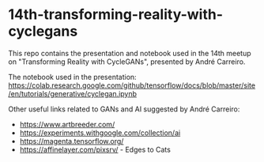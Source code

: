# 14th-transforming-reality-with-cyclegans

This repo contains the presentation and notebook used in the 14th meetup on "Transforming Reality with CycleGANs", presented by André Carreiro.

The notebook used in the presentation: https://colab.research.google.com/github/tensorflow/docs/blob/master/site/en/tutorials/generative/cyclegan.ipynb

Other useful links related to GANs and AI suggested by André Carreiro:
- https://www.artbreeder.com/
- https://experiments.withgoogle.com/collection/ai
- https://magenta.tensorflow.org/
- https://affinelayer.com/pixsrv/ - Edges to Cats
